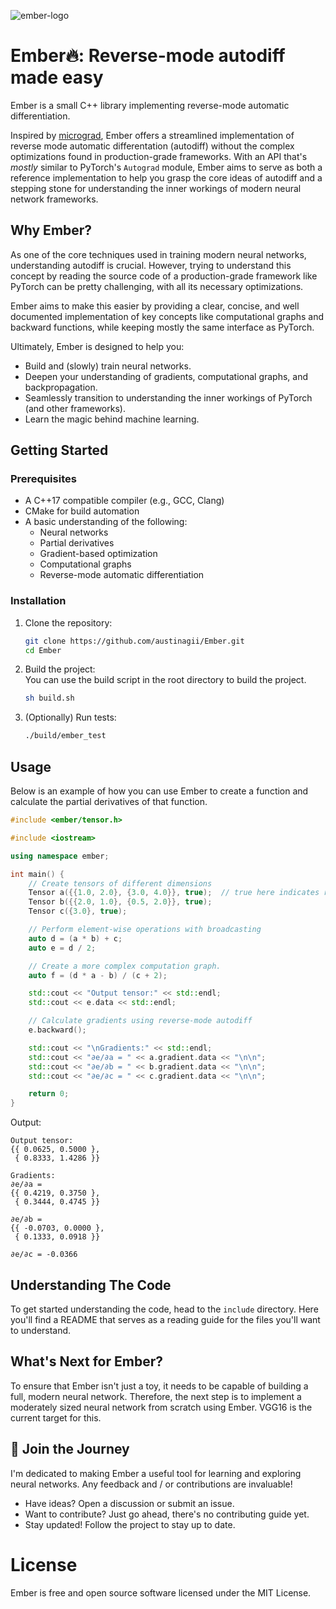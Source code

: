 ![ember-logo](https://github.com/user-attachments/assets/bc80ea7a-e41c-4281-87b5-b9ba77ae317b)

# Ember🔥: Reverse-mode autodiff made easy

Ember is a small C++ library implementing reverse-mode automatic differentiation. 

Inspired by [micrograd](https://github.com/karpathy/micrograd), Ember offers a streamlined implementation of reverse mode automatic differentation (autodiff) without the complex optimizations found in production-grade frameworks. With an API that's _mostly_ similar to PyTorch's `Autograd` module, Ember aims to serve as both a reference implementation to help you grasp the core ideas of autodiff and a stepping stone for understanding the inner workings of modern neural network frameworks.


## Why Ember?

As one of the core techniques used in training modern neural networks, understanding autodiff is crucial. However, trying to understand this concept by reading the source code of a production-grade framework like PyTorch can be pretty challenging, with all its necessary optimizations. 

Ember aims to make this easier by providing a clear, concise, and well documented implementation of key concepts like computational graphs and backward functions, while keeping mostly the same interface as PyTorch.

Ultimately, Ember is designed to help you:
 - Build and (slowly) train neural networks.
 - Deepen your understanding of gradients, computational graphs, and backpropagation.
 - Seamlessly transition to understanding the inner workings of PyTorch (and other frameworks).
 - Learn the magic behind machine learning.

## Getting Started

### Prerequisites

- A C++17 compatible compiler (e.g., GCC, Clang)
- CMake for build automation
- A basic understanding of the following:
  - Neural networks
  - Partial derivatives
  - Gradient-based optimization
  - Computational graphs
  - Reverse-mode automatic differentiation

### Installation

1. Clone the repository:  
   ```bash
   git clone https://github.com/austinagii/Ember.git
   cd Ember
   ```
2. Build the project:  
   You can use the build script in the root directory to build the project.
   ```bash
   sh build.sh
   ```
3. (Optionally) Run tests:  
   ```bash
   ./build/ember_test
   ```

## Usage

Below is an example of how you can use Ember to create a function and calculate the partial derivatives of that function.

```cpp
#include <ember/tensor.h>

#include <iostream>

using namespace ember;

int main() {
    // Create tensors of different dimensions
    Tensor a({{1.0, 2.0}, {3.0, 4.0}}, true);  // true here indicates requires gradients to be computed
    Tensor b({{2.0, 1.0}, {0.5, 2.0}}, true);
    Tensor c({3.0}, true);

    // Perform element-wise operations with broadcasting
    auto d = (a * b) + c;  
    auto e = d / 2; 

    // Create a more complex computation graph.
    auto f = (d * a - b) / (c + 2);

    std::cout << "Output tensor:" << std::endl;
    std::cout << e.data << std::endl;

    // Calculate gradients using reverse-mode autodiff
    e.backward();

    std::cout << "\nGradients:" << std::endl;
    std::cout << "∂e/∂a = " << a.gradient.data << "\n\n";
    std::cout << "∂e/∂b = " << b.gradient.data << "\n\n";
    std::cout << "∂e/∂c = " << c.gradient.data << "\n\n";

    return 0;
}
```

Output:
```
Output tensor:
{{ 0.0625, 0.5000 },
 { 0.8333, 1.4286 }}

Gradients:
∂e/∂a = 
{{ 0.4219, 0.3750 },
 { 0.3444, 0.4745 }}

∂e/∂b = 
{{ -0.0703, 0.0000 },
 { 0.1333, 0.0918 }}

∂e/∂c = -0.0366
```

## Understanding The Code

To get started understanding the code, head to the `include` directory. Here you'll find a README that serves as a reading guide for the files you'll want to understand. 


## What's Next for Ember?

To ensure that Ember isn't just a toy, it needs to be capable of building a full, modern neural network. Therefore, the next step is to implement a moderately sized neural network from scratch using Ember. VGG16 is the current target for this.  

## 🌟 Join the Journey

I'm dedicated to making Ember a useful tool for learning and exploring neural networks. Any feedback and / or contributions are invaluable!
 - Have ideas? Open a discussion or submit an issue.
 - Want to contribute? Just go ahead, there's no contributing guide yet.
 - Stay updated! Follow the project to stay up to date.

# License

Ember is free and open source software licensed under the MIT License.
